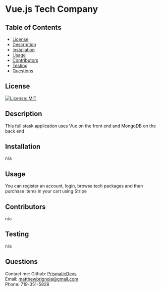 
# Vue.js Tech Company
    
## Table of Contents
* [License](#license)
* [Description](#description)
* [Installation](#installation)
* [Usage](#instructions)
* [Contributors](#contributors)
* [Testing](#testing)
* [Questions](#questions)
## License
[![License: MIT](https://img.shields.io/badge/License-MIT-yellow.svg)](https://opensource.org/licenses/MIT)
## Description
This full stask application uses Vue on the front end and MongoDB on the back end
## Installation 
n/a
## Usage
You can register an account, login, browse tech packages and then purchase items in your cart using Stripe
## Contributors
n/a
## Testing
n/a
## Questions
Contact me:
Github: [PrismaticDevs](https://github.com/PrismaticDevs) <br>
Email: matthewbrignola@gmail.com <br>
Phone: 719-351-5828 <br>
    